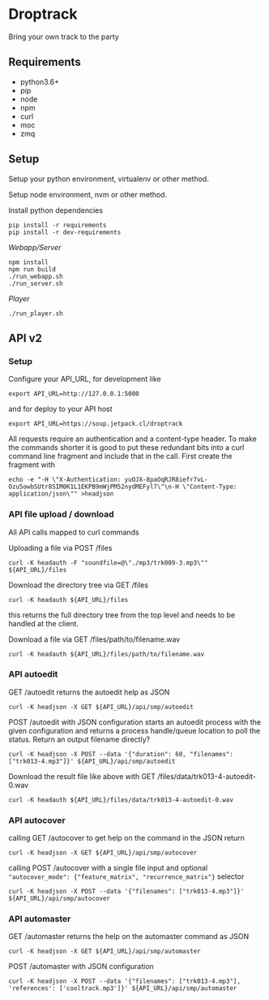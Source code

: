 # Droptrack

Bring your own track to the party


## Requirements

- python3.6+
- pip
- node
- npm
- curl
- moc
- zmq


## Setup

Setup your python environment, virtualenv or other method.

Setup node environment, nvm or other method.

Install python dependencies

    pip install -r requirements
    pip install -r dev-requirements


*Webapp/Server*

    npm install
    npm run build
    ./run_webapp.sh
    ./run_server.sh

*Player*

    ./run_player.sh


## API v2

### Setup

Configure your API_URL, for development like

`export API_URL=http://127.0.0.1:5000`

and for deploy to your API host

`export API_URL=https://soup.jetpack.cl/droptrack`

All requests require an authentication and a content-type header. To
make the commands shorter it is good to put these redundant bits into
a curl command line fragment and include that in the call. First
create the fragment with

```echo -e "-H \"X-Authentication: yuOJX-8paOqRJR8iefr7vL-Ozu5owbSUtr8SIM0K1L1EKPB9mWjPM52nydMEFyl7\"" >headauth
echo -e "-H \"X-Authentication: yuOJX-8paOqRJR8iefr7vL-Ozu5owbSUtr8SIM0K1L1EKPB9mWjPM52nydMEFyl7\"\n-H \"Content-Type: application/json\"" >headjson
```

### API file upload / download

All API calls mapped to curl commands

Uploading a file via POST /files

`curl -K headauth -F "soundfile=@\"./mp3/trk009-3.mp3\"" ${API_URL}/files`

Download the directory tree via GET /files

`curl -K headauth ${API_URL}/files`

this returns the full directory tree from the top level and needs to be handled at the client.

Download a file via GET /files/path/to/filename.wav

`curl -K headauth ${API_URL}/files/path/to/filename.wav`

### API autoedit

GET /autoedit returns the autoedit help as JSON

`curl -K headjson -X GET ${API_URL}/api/smp/autoedit`

POST /autoedit with JSON configuration starts an autoedit process with
the given configuration and returns a process handle/queue location to
poll the status. Return an output filename directly?

`curl -K headjson -X POST --data '{"duration": 60, "filenames": ["trk013-4.mp3"]}' ${API_URL}/api/smp/autoedit`

Download the result file like above with GET /files/data/trk013-4-autoedit-0.wav

`curl -K headauth ${API_URL}/files/data/trk013-4-autoedit-0.wav`

### API autocover

calling GET /autocover to get help on the command in the JSON return

`curl -K headjson -X GET ${API_URL}/api/smp/autocover`

calling POST /autocover with a single file input and optional `"autocover_mode": {"feature_matrix", "recurrence_matrix"}` selector

`curl -K headjson -X POST --data '{"filenames": ["trk013-4.mp3"]}' ${API_URL}/api/smp/autocover`

### API automaster

GET /automaster returns the help on the automaster command as JSON

`curl -K headjson -X GET ${API_URL}/api/smp/automaster`

POST /automaster with JSON configuration

`curl -K headjson -X POST --data '{"filenames": ["trk013-4.mp3"], 'references': ['cooltrack.mp3']}' ${API_URL}/api/smp/automaster`

